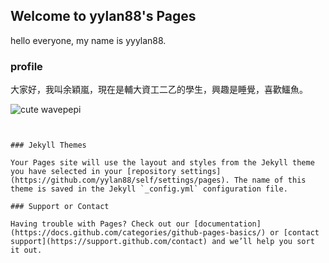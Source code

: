 ## Welcome to yylan88's Pages

hello everyone, my name is yyylan88.

### profile

大家好，我叫余穎嵐，現在是輔大資工二乙的學生，興趣是睡覺，喜歡鱷魚。

<img src="https://imgur.com/ptvlKMU" alt="cute wavepepi">

```


### Jekyll Themes

Your Pages site will use the layout and styles from the Jekyll theme you have selected in your [repository settings](https://github.com/yylan88/self/settings/pages). The name of this theme is saved in the Jekyll `_config.yml` configuration file.

### Support or Contact

Having trouble with Pages? Check out our [documentation](https://docs.github.com/categories/github-pages-basics/) or [contact support](https://support.github.com/contact) and we’ll help you sort it out.

